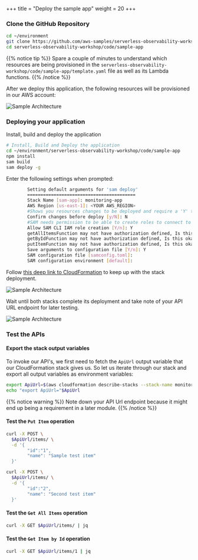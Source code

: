 +++
title = "Deploy the sample app"
weight = 20
+++

### Clone the GitHub Repository

```sh
cd ~/environment
git clone https://github.com/aws-samples/serverless-observability-workshop.git
cd serverless-observability-workshop/code/sample-app
```

{{% notice tip %}}
Spare a couple of minutes to understand which resources are being provisioned in the `serverless-observability-workshop/code/sample-app/template.yaml` file as well as its Lambda functions.
{{% /notice %}}

After we deploy this application, the following resources will be provisioned in our AWS account:

![Sample Architecture](/images/architecture.png?width=40pc)

### Deploying your application

Install, build and deploy the application

```sh
# Install, Build and Deploy the application
cd ~/environment/serverless-observability-workshop/code/sample-app
npm install
sam build
sam deploy -g
```

Enter the following settings when prompted:

```sh
        Setting default arguments for 'sam deploy'
        =========================================
        Stack Name [sam-app]: monitoring-app
        AWS Region [us-east-1]: <YOUR AWS_REGION>
        #Shows you resources changes to be deployed and require a 'Y' to initiate deploy
        Confirm changes before deploy [y/N]: N
        #SAM needs permission to be able to create roles to connect to the resources in your template
        Allow SAM CLI IAM role creation [Y/n]: Y
        getAllItemsFunction may not have authorization defined, Is this okay? [y/N]: Y
        getByIdFunction may not have authorization defined, Is this okay? [y/N]: Y
        putItemFunction may not have authorization defined, Is this okay? [y/N]: Y
        Save arguments to configuration file [Y/n]: Y
        SAM configuration file [samconfig.toml]:
        SAM configuration environment [default]:

```

Follow [this deep link to CloudFormation](https://console.aws.amazon.com/cloudformation/home#/stacks?filteringText=monitoring-&filteringStatus=active&viewNested=true&hideStacks=false&stackId=) to keep up with the stack deployment.

![Sample Architecture](/images/samstacks.png)

Wait until both stacks complete its deployment and take note of your API URL endpoint for later testing.

![Sample Architecture](/images/samstackcomplete.png)

### Test the APIs

#### Export the stack output variables

To invoke our API's, we first need to fetch the `ApiUrl` output variable that our CloudFormation stack gives us. So let us iterate through our stack and export all output variables as environment variables:

```sh
export ApiUrl=$(aws cloudformation describe-stacks --stack-name monitoring-app --output json | jq '.Stacks[].Outputs[] | select(.OutputKey=="ApiUrl") | .OutputValue' | sed -e 's/^"//'  -e 's/"$//')
echo "export ApiUrl="$ApiUrl
```

{{% notice warning %}}
Note down your API Url endpoint because it might end up being a requirement in a later module.
{{% /notice %}}

#### Test the `Put Item` operation

```sh
curl -X POST \
  $ApiUrl/items/ \
  -d '{
        "id":"1",
        "name": "Sample test item"
  }'

curl -X POST \
  $ApiUrl/items/ \
  -d '{
        "id":"2",
        "name": "Second test item"
  }'
```

#### Test the `Get All Items` operation

```sh
curl -X GET $ApiUrl/items/ | jq
```

#### Test the `Get Item by Id` operation

```sh
curl -X GET $ApiUrl/items/1 | jq
```
